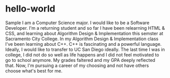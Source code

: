# hello-world
Sample
I am a Computer Science major. I would like to be a Software Developer. 
I'm a returning student and so far I have been relearning HTML & CSS, and learning about Algorithm Design & Implementation this semster at Sacramento City College. In my Algorithm Design & Implementation class I've been learning about C++. C++ is fascinating and a powerful language. 
Ideally, I would like to transfer to UC San Diego ideally. The last time I was in college, I did not do so well as life happens and I did not feel motivated to go to school anymore. My grades faltered and my GPA deeply reflected that. Now, I'm pursuing a career of my choosing and not have others choose what's best for me. 

